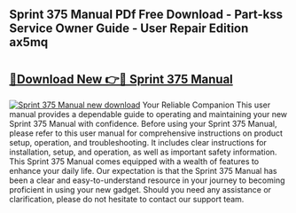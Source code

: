 ## Sprint 375 Manual PDf Free Download - Part-kss Service Owner Guide - User Repair Edition ax5mq

# <h2><a href="http://bc48609.oget.top/?id=Sprint+375+Manual">🔗Download New 👉🔴 Sprint 375 Manual</a></h2>

[![Sprint 375 Manual new download](https://i.imgur.com/5g1atiW.png)](http://bc48609.oget.top/?id=Sprint+375+Manual)
Your Reliable Companion This user manual provides a dependable guide to operating and maintaining your new Sprint 375 Manual with confidence. Before using your Sprint 375 Manual, please refer to this user manual for comprehensive instructions on product setup, operation, and troubleshooting. It includes clear instructions for installation, setup, and operation, as well as important safety information. This Sprint 375 Manual comes equipped with a wealth of features to enhance your daily life. Our expectation is that the Sprint 375 Manual has been a clear and easy-to-understand resource in your journey to becoming proficient in using your new gadget. Should you need any assistance or clarification, please do not hesitate to contact our support team.

